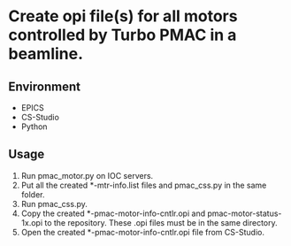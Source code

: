 # Create opi file(s) for all motors controlled by Turbo PMAC in a beamline.
## Environment
 - EPICS
 - CS-Studio
 - Python
## Usage
1. Run pmac_motor.py on IOC servers.
2. Put all the created *-mtr-info.list files and pmac_css.py in the same folder.
3. Run pmac_css.py.
4. Copy the created *-pmac-motor-info-cntlr.opi and pmac-motor-status-1x.opi to the repository.
   These .opi files must be in the same directory.
5. Open the created *-pmac-motor-info-cntlr.opi file from CS-Studio.
